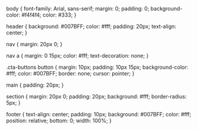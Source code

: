 body {
    font-family: Arial, sans-serif;
    margin: 0;
    padding: 0;
    background-color: #f4f4f4;
    color: #333;
}

header {
    background: #007BFF;
    color: #fff;
    padding: 20px;
    text-align: center;
}

nav {
    margin: 20px 0;
}

nav a {
    margin: 0 15px;
    color: #fff;
    text-decoration: none;
}

.cta-buttons button {
    margin: 10px;
    padding: 10px 15px;
    background-color: #fff;
    color: #007BFF;
    border: none;
    cursor: pointer;
}

main {
    padding: 20px;
}

section {
    margin: 20px 0;
    padding: 20px;
    background: #fff;
    border-radius: 5px;
}

footer {
    text-align: center;
    padding: 10px;
    background: #007BFF;
    color: #fff;
    position: relative;
    bottom: 0;
    width: 100%;
}
